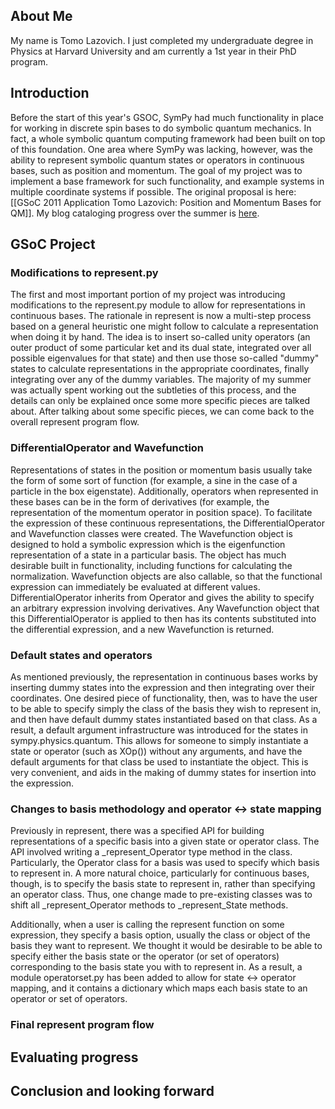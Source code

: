 ## About Me

My name is Tomo Lazovich. I just completed my undergraduate degree in Physics at Harvard University and am currently a 1st year in their PhD program. 

## Introduction

Before the start of this year's GSOC, SymPy had much functionality in place for working in discrete spin bases to do symbolic quantum mechanics. In fact, a whole symbolic quantum computing framework had been built on top of this foundation. One area where SymPy was lacking, however, was the ability to represent symbolic quantum states or operators in continuous bases, such as position and momentum. The goal of my project was to implement a base framework for such functionality, and example systems in multiple coordinate systems if possible. The original proposal is here: [[GSoC 2011 Application Tomo Lazovich: Position and Momentum Bases for QM]]. My blog cataloging progress over the summer is [here](http://lazovichsympy.wordpress.com).

## GSoC Project

### Modifications to represent.py

The first and most important portion of my project was introducing modifications to the represent.py module to allow for representations in continuous bases. The rationale in represent is now a multi-step process based on a general heuristic one might follow to calculate a representation when doing it by hand. The idea is to insert so-called unity operators (an outer product of some particular ket and its dual state, integrated over all possible eigenvalues for that state) and then use those so-called "dummy" states to calculate representations in the appropriate coordinates, finally integrating over any of the dummy variables. The majority of my summer was actually spent working out the subtleties of this process, and the details can only be explained once some more specific pieces are talked about. After talking about some specific pieces, we can come back to the overall represent program flow. 

### DifferentialOperator and Wavefunction

Representations of states in the position or momentum basis usually take the form of some sort of function (for example, a sine in the case of a particle in the box eigenstate). Additionally, operators when represented in these bases can be in the form of derivatives (for example, the representation of the momentum operator in position space). To facilitate the expression of these continuous representations, the DifferentialOperator and Wavefunction classes were created. The Wavefunction object is designed to hold a symbolic expression which is the eigenfunction representation of a state in a particular basis. The object has much desirable built in functionality, including functions for calculating the normalization. Wavefunction objects are also callable, so that the functional expression can immediately be evaluated at different values. DifferentialOperator inherits from Operator and gives the ability to specify an arbitrary expression involving derivatives. Any Wavefunction object that this DifferentialOperator is applied to then has its contents substituted into the differential expression, and a new Wavefunction is returned. 

### Default states and operators

As mentioned previously, the representation in continuous bases works by inserting dummy states into the expression and then integrating over their coordinates. One desired piece of functionality, then, was to have the user to be able to specify simply the class of the basis they wish to represent in, and then have default dummy states instantiated based on that class. As a result, a default argument infrastructure was introduced for the states in sympy.physics.quantum. This allows for someone to simply instantiate a state or operator (such as XOp()) without any arguments, and have the default arguments for that class be used to instantiate the object. This is very convenient, and aids in the making of dummy states for insertion into the expression. 

### Changes to basis methodology and operator <-> state mapping

Previously in represent, there was a specified API for building representations of a specific basis into a given state or operator class. The API involved writing a _represent_Operator type method in the class. Particularly, the Operator class for a basis was used to specify which basis to represent in. A more natural choice, particularly for continuous bases, though, is to specify the basis state to represent in, rather than specifying an operator class. Thus, one change made to pre-existing classes was to shift all _represent_Operator methods to _represent_State methods.

Additionally, when a user is calling the represent function on some expression, they specify a basis option, usually the class or object of the basis they want to represent. We thought it would be desirable to be able to specify either the basis state or the operator (or set of operators) corresponding to the basis state you with to represent in. As a result, a module operatorset.py has been added to allow for state <-> operator mapping, and it contains a dictionary which maps each basis state to an operator or set of operators. 

### Final represent program flow


## Evaluating progress


## Conclusion and looking forward

